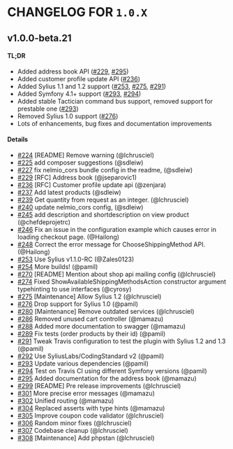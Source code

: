 # CHANGELOG FOR `1.0.X`

## v1.0.0-beta.21

#### TL;DR

- Added address book API ([#229](https://github.com/Sylius/ShopApiPlugin/pull/229), [#295](https://github.com/Sylius/ShopApiPlugin/pull/295))
- Added customer profile update API ([#236](https://github.com/Sylius/ShopApiPlugin/pull/236))
- Added Sylius 1.1 and 1.2 support ([#253](https://github.com/Sylius/ShopApiPlugin/pull/253), [#275](https://github.com/Sylius/ShopApiPlugin/pull/275), [#291](https://github.com/Sylius/ShopApiPlugin/pull/291))
- Added Symfony 4.1+ support ([#293](https://github.com/Sylius/ShopApiPlugin/pull/293), [#294](https://github.com/Sylius/ShopApiPlugin/pull/294))
- Added stable Tactician command bus support, removed support for prestable one ([#293](https://github.com/Sylius/ShopApiPlugin/pull/293))
- Removed Sylius 1.0 support ([#276](https://github.com/Sylius/ShopApiPlugin/pull/276))
- Lots of enhancements, bug fixes and documentation improvements

#### Details

- [#224](https://github.com/Sylius/ShopApiPlugin/pull/224) [README] Remove warning (@lchrusciel)
- [#225](https://github.com/Sylius/ShopApiPlugin/pull/225) add composer suggestions (@sdleiw)
- [#227](https://github.com/Sylius/ShopApiPlugin/pull/227) fix nelmio_cors bundle config in the readme, (@sdleiw)
- [#229](https://github.com/Sylius/ShopApiPlugin/pull/229) [RFC] Address book (@jseparovic1)
- [#236](https://github.com/Sylius/ShopApiPlugin/pull/236) [RFC] Customer profile update api (@zenjara)
- [#237](https://github.com/Sylius/ShopApiPlugin/pull/237) Add latest products (@sdleiw)
- [#239](https://github.com/Sylius/ShopApiPlugin/pull/239) Get quantity from request as an integer. (@lchrusciel)
- [#240](https://github.com/Sylius/ShopApiPlugin/pull/240) update nelmio_cors config, (@sdleiw)
- [#245](https://github.com/Sylius/ShopApiPlugin/pull/245) add description and shortdescription on view product (@chefdeprojetrc)
- [#246](https://github.com/Sylius/ShopApiPlugin/pull/246) Fix an issue in the configuration example which causes error in loading checkout page. (@Hailong)
- [#248](https://github.com/Sylius/ShopApiPlugin/pull/248) Correct the error message for ChooseShippingMethod API. (@Hailong)
- [#253](https://github.com/Sylius/ShopApiPlugin/pull/253) Use Sylius v1.1.0-RC (@Zales0123)
- [#254](https://github.com/Sylius/ShopApiPlugin/pull/254) More builds! (@pamil)
- [#270](https://github.com/Sylius/ShopApiPlugin/pull/270) [README] Mention about shop api mailing config (@lchrusciel)
- [#274](https://github.com/Sylius/ShopApiPlugin/pull/274) Fixed ShowAvailableShippingMethodsAction constructor argument typehinting to use interfaces (@cyrosy)
- [#275](https://github.com/Sylius/ShopApiPlugin/pull/275) [Maintenance] Allow Sylius 1.2 (@lchrusciel)
- [#276](https://github.com/Sylius/ShopApiPlugin/pull/276) Drop support for Sylius 1.0 (@pamil)
- [#280](https://github.com/Sylius/ShopApiPlugin/pull/280) [Maintenance] Remove outdated services (@lchrusciel)
- [#286](https://github.com/Sylius/ShopApiPlugin/pull/286) Removed unused cart controller (@mamazu)
- [#288](https://github.com/Sylius/ShopApiPlugin/pull/288) Added more documentation to swagger (@mamazu)
- [#289](https://github.com/Sylius/ShopApiPlugin/pull/289) Fix tests (order products by their id) (@pamil)
- [#291](https://github.com/Sylius/ShopApiPlugin/pull/291) Tweak Travis configuration to test the plugin with Sylius 1.2 and 1.3 (@pamil)
- [#292](https://github.com/Sylius/ShopApiPlugin/pull/292) Use SyliusLabs/CodingStandard v2 (@pamil)
- [#293](https://github.com/Sylius/ShopApiPlugin/pull/293) Update various dependencies (@pamil)
- [#294](https://github.com/Sylius/ShopApiPlugin/pull/294) Test on Travis CI using different Symfony versions (@pamil)
- [#295](https://github.com/Sylius/ShopApiPlugin/pull/295) Added documentation for the address book (@mamazu)
- [#299](https://github.com/Sylius/ShopApiPlugin/pull/299) [README] Pre release improvements (@lchrusciel)
- [#301](https://github.com/Sylius/ShopApiPlugin/pull/301) More precise error messages (@mamazu)
- [#302](https://github.com/Sylius/ShopApiPlugin/pull/302) Unified routing (@mamazu)
- [#304](https://github.com/Sylius/ShopApiPlugin/pull/304) Replaced asserts with type hints (@mamazu)
- [#305](https://github.com/Sylius/ShopApiPlugin/pull/305) Improve coupon code validator (@lchrusciel)
- [#306](https://github.com/Sylius/ShopApiPlugin/pull/306) Random minor fixes (@lchrusciel)
- [#307](https://github.com/Sylius/ShopApiPlugin/pull/307) Codebase cleanup (@lchrusciel)
- [#308](https://github.com/Sylius/ShopApiPlugin/pull/308) [Maintenance] Add phpstan  (@lchrusciel)
